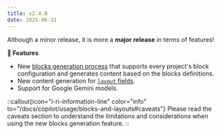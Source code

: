 ```yaml
---
title: v2.4.0
date: 2025-06-31
---
```


Although a minor release, it is more a **major release** in terms of features!

**🚀 Features**

- New [blocks generation process](/docs/copilot/usage/blocks-and-layouts) that supports every project's block configuration and generates content based on the blocks definitions.
- New content generation for [`layout` fields](/docs/copilot/usage/blocks-and-layouts).
- Support for Google Gemini models.

::callout{icon="i-ri-information-line" color="info" to="/docs/copilot/usage/blocks-and-layouts#caveats"}
Please read the caveats section to understand the limitations and considerations when using the new blocks generation feature.
::
